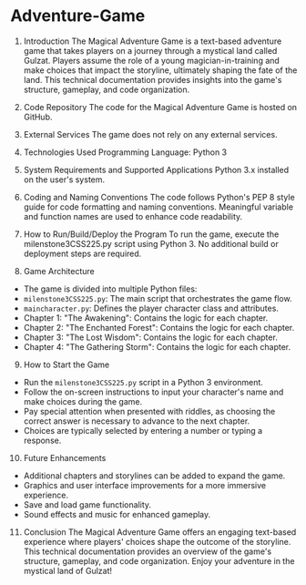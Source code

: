 # Adventure-Game
1. Introduction
      The Magical Adventure Game is a text-based adventure game that takes players on a journey through a mystical land called Gulzat. Players assume the role of a young magician-in-training and make choices that impact the storyline, ultimately shaping the fate of the land. This technical documentation provides insights into the game's structure, gameplay, and code organization.

2. Code Repository
The code for the Magical Adventure Game is hosted on GitHub.

3. External Services
The game does not rely on any external services.

4. Technologies Used
Programming Language: Python 3

5. System Requirements and Supported Applications
Python 3.x installed on the user's system.

6. Coding and Naming Conventions
The code follows Python's PEP 8 style guide for code formatting and naming conventions.
Meaningful variable and function names are used to enhance code readability.

7. How to Run/Build/Deploy the Program
To run the game, execute the milenstone3CSS225.py script using Python 3. No additional build or deployment steps are required.

8. Game Architecture
- The game is divided into multiple Python files:
- `milenstone3CSS225.py`: The main script that orchestrates the game flow.
- `maincharacter.py`: Defines the player character class and attributes.
- Chapter 1: "The Awakening": Contains the logic for each chapter.
- Chapter 2: "The Enchanted Forest": Contains the logic for each chapter.
- Chapter 3: "The Lost Wisdom": Contains the logic for each chapter.
- Chapter 4: "The Gathering Storm": Contains the logic for each chapter.

 9. How to Start the Game
- Run the `milenstone3CSS225.py` script in a Python 3 environment.
- Follow the on-screen instructions to input your character's name and make choices during the game.
- Pay special attention when presented with riddles, as choosing the correct answer is necessary to advance to the next chapter.
- Choices are typically selected by entering a number or typing a response.

10. Future Enhancements
- Additional chapters and storylines can be added to expand the game.
- Graphics and user interface improvements for a more immersive experience.
- Save and load game functionality.
- Sound effects and music for enhanced gameplay.

11. Conclusion
      The Magical Adventure Game offers an engaging text-based experience where players' choices shape the outcome of the storyline. This technical documentation provides an overview of the game's structure, gameplay, and code organization. Enjoy your adventure in the mystical land of Gulzat!
